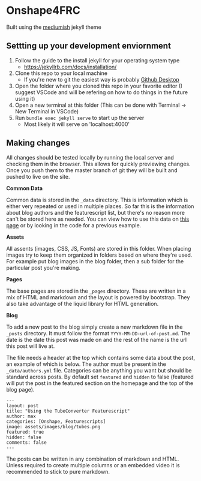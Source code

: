 # Onshape4FRC

Built using the [mediumish](https://github.com/wowthemesnet/mediumish-theme-jekyll) jekyll theme


## Settting up your development enviornment

1. Follow the guide to the install jekyll for your operating system type
   - https://jekyllrb.com/docs/installation/
2. Clone this repo to your local machine
   - If you're new to git the easiest way is probably [Github Desktop](https://desktop.github.com/)
3. Open the folder where you cloned this repo in your favorite editor (I suggest VSCode and will be refering on how to do things in the future using it)
4. Open a new terminal at this folder (This can be done with Terminal -> New Terminal in VSCode)
5. Run `bundle exec jekyll serve` to start up the server
   - Most likely it will serve on 'localhost:4000'


## Making changes

All changes should be tested locally by running the local server and checking them in the browser. This allows for quickly previewing changes. Once you push them to the master branch of git they will be built and pushed to live on the site. 

**Common Data**

Common data is stored in the `_data` directory. This is information which is either very repeated or used in multiple places. So far this is the information about blog authors and the featurescript list, but there's no reason more can't be stored here as needed. You can view how to use this data on [this page](https://jekyllrb.com/docs/datafiles/) or by looking in the code for a previous example. 

**Assets**

All assents (images, CSS, JS, Fonts) are stored in this folder. When placing images try to keep them organized in folders based on where they're used. For example put blog images in the blog folder, then a sub folder for the particular post you're making.

**Pages**

The base pages are stored in the `_pages` directory. These are written in a mix of HTML and markdown and the layout is powered by bootstrap. They also take advantage of the liquid library for HTML generation. 

**Blog**

To add a new post to the blog simply create a new markdown file in the `_posts` directory. It must follow the format `YYYY-MM-DD-url-of-post.md`. The date is the date this post was made on and the rest of the name is the url this post will live at. 

The file needs a header at the top which contains some data about the post, an example of which is below. The author must be present in the `_data/authors.yml` file. Categories can be anything you want but should be standard across posts. By default set `featured` and `hidden` to false (featured will put the post in the featured section on the homepage and the top of the blog page).

```
---
layout: post
title: "Using the TubeConverter Featurescript"
author: max
categories: [Onshape, Featurescripts]
image: assets/images/blog/tubes.png
featured: true
hidden: false
comments: false
---
```

The posts can be written in any combination of markdown and HTML. Unless required to create multiple columns or an embedded video it is recommended to stick to pure markdown.